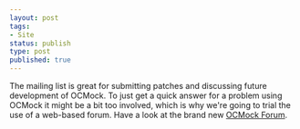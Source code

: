 ```yaml
---
layout: post
tags:
- Site
status: publish
type: post
published: true
---
```

The mailing list is great for submitting patches and discussing future development of OCMock. To just get a quick answer for a problem using OCMock it might be a bit too involved, which is why we're going to trial the use of a web-based forum. Have a look at the brand new <a href="http://www.mulle-kybernetik.com/forum/viewforum.php?f=4">OCMock Forum</a>.